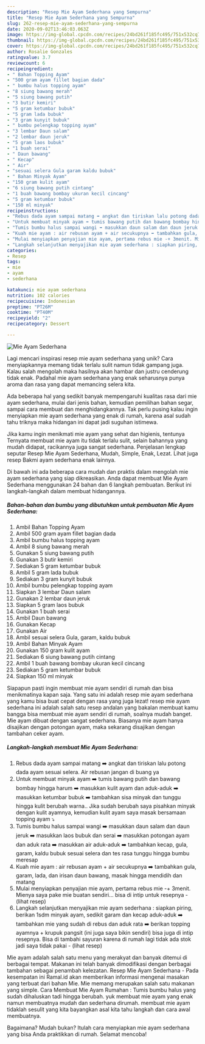 ```yaml
---
description: "Resep Mie Ayam Sederhana yang Sempurna"
title: "Resep Mie Ayam Sederhana yang Sempurna"
slug: 262-resep-mie-ayam-sederhana-yang-sempurna
date: 2020-09-02T13:46:03.063Z
image: https://img-global.cpcdn.com/recipes/24bd261f185fc495/751x532cq70/mie-ayam-sederhana-foto-resep-utama.jpg
thumbnail: https://img-global.cpcdn.com/recipes/24bd261f185fc495/751x532cq70/mie-ayam-sederhana-foto-resep-utama.jpg
cover: https://img-global.cpcdn.com/recipes/24bd261f185fc495/751x532cq70/mie-ayam-sederhana-foto-resep-utama.jpg
author: Rosalie Gonzales
ratingvalue: 3.7
reviewcount: 6
recipeingredient:
- " Bahan Topping Ayam"
- "500 gram ayam fillet bagian dada"
- " bumbu halus topping ayam"
- "8 siung bawang merah"
- "5 siung bawang putih"
- "3 butir kemiri"
- "5 gram ketumbar bubuk"
- "5 gram lada bubuk"
- "3 gram kunyit bubuk"
- " bumbu pelengkap topping ayam"
- "3 lembar Daun salam"
- "2 lembar daun jeruk"
- "5 gram laos bubuk"
- "1 buah serai"
- " Daun bawang"
- " Kecap"
- " Air"
- "sesuai selera Gula garam kaldu bubuk"
- " Bahan Minyak Ayam"
- "150 gram kulit ayam"
- "6 siung bawang putih cintang"
- "1 buah bawang bombay ukuran kecil cincang"
- "5 gram ketumbar bubuk"
- "150 ml minyak"
recipeinstructions:
- "Rebus dada ayam sampai matang ➡️ angkat dan tiriskan lalu potong dada ayam sesuai selera. Air rebusan jangan di buang ya"
- "Untuk membuat minyak ayam ➡️ tumis bawang putih dan bawang bombay hingga harum ➡️ masukkan kulit ayam dan aduk-aduk ➡️ masukkan ketumbar bubuk ➡️ tambahkan sisa minyak dan tunggu hingga kulit berubah warna.. Jika sudah berubah saya pisahkan minyak dengan kulit ayamnya, kemudian kulit ayam saya masak bersamaan topping ayam ⤵️"
- "Tumis bumbu halus sampai wangi ➡️ masukkan daun salam dan daun jeruk ➡️ masukkan laos bubuk dan serai ➡️ masukkan potongan ayam dan aduk rata ➡️ masukkan air aduk-aduk ➡️ tambahkan kecap, gula, garam, kaldu bubuk sesuai selera dan tes rasa tunggu hingga bumbu meresap"
- "Kuah mie ayam : air rebusan ayam + air secukupnya ➡️ tambahkan gula, garam, lada, dan irisan daun bawang, masak hingga mendidih dan matang"
- "Mulai menyiapkan penyajian mie ayam, pertama rebus mie -+ 3menit. Mienya saya pake mie buatan sendiri... bisa di intip untuk resepnya             (lihat resep)"
- "Langkah selanjutkan menyajikan mie ayam sederhana : siapkan piring, berikan 1sdm minyak ayam, sedikit garam dan kecap aduk-aduk ➡️ tambahkan mie yang sudah di rebus dan aduk rata ➡️ berikan topping ayamnya + krupuk pangsit (ini juga saya bikin sendiri) bisa juga di intip resepnya. Bisa di tambahi sayuran karena di rumah lagi tidak ada stok jadi saya tidak pakai             (lihat resep)"
categories:
- Resep
tags:
- mie
- ayam
- sederhana

katakunci: mie ayam sederhana 
nutrition: 102 calories
recipecuisine: Indonesian
preptime: "PT26M"
cooktime: "PT40M"
recipeyield: "2"
recipecategory: Dessert

---
```



![Mie Ayam Sederhana](https://img-global.cpcdn.com/recipes/24bd261f185fc495/751x532cq70/mie-ayam-sederhana-foto-resep-utama.jpg)

Lagi mencari inspirasi resep mie ayam sederhana yang unik? Cara menyiapkannya memang tidak terlalu sulit namun tidak gampang juga. Kalau salah mengolah maka hasilnya akan hambar dan justru cenderung tidak enak. Padahal mie ayam sederhana yang enak seharusnya punya aroma dan rasa yang dapat memancing selera kita.

Ada beberapa hal yang sedikit banyak mempengaruhi kualitas rasa dari mie ayam sederhana, mulai dari jenis bahan, kemudian pemilihan bahan segar, sampai cara membuat dan menghidangkannya. Tak perlu pusing kalau ingin menyiapkan mie ayam sederhana yang enak di rumah, karena asal sudah tahu triknya maka hidangan ini dapat jadi suguhan istimewa.

Jika kamu ingin menikmati mie ayam yang sehat dan higienis, tentunya Ternyata membuat mie ayam itu tidak terlalu sulit, selain bahannya yang mudah didapat, racikannya juga sangat sederhana. Penjelasan lengkap seputar Resep Mie Ayam Sederhana, Mudah, Simple, Enak, Lezat. Lihat juga resep Bakmi ayam sederhana enak lainnya.


Di bawah ini ada beberapa cara mudah dan praktis dalam mengolah mie ayam sederhana yang siap dikreasikan. Anda dapat membuat Mie Ayam Sederhana menggunakan 24 bahan dan 6 langkah pembuatan. Berikut ini langkah-langkah dalam membuat hidangannya.

<!--inarticleads1-->

##### Bahan-bahan dan bumbu yang dibutuhkan untuk pembuatan Mie Ayam Sederhana:

1. Ambil  Bahan Topping Ayam
1. Ambil 500 gram ayam fillet bagian dada
1. Ambil  bumbu halus topping ayam
1. Ambil 8 siung bawang merah
1. Gunakan 5 siung bawang putih
1. Gunakan 3 butir kemiri
1. Sediakan 5 gram ketumbar bubuk
1. Ambil 5 gram lada bubuk
1. Sediakan 3 gram kunyit bubuk
1. Ambil  bumbu pelengkap topping ayam
1. Siapkan 3 lembar Daun salam
1. Gunakan 2 lembar daun jeruk
1. Siapkan 5 gram laos bubuk
1. Gunakan 1 buah serai
1. Ambil  Daun bawang
1. Gunakan  Kecap
1. Gunakan  Air
1. Ambil sesuai selera Gula, garam, kaldu bubuk
1. Ambil  Bahan Minyak Ayam
1. Gunakan 150 gram kulit ayam
1. Sediakan 6 siung bawang putih cintang
1. Ambil 1 buah bawang bombay ukuran kecil cincang
1. Sediakan 5 gram ketumbar bubuk
1. Siapkan 150 ml minyak


Siapapun pasti ingin membuat mie ayam sendiri di rumah dan bisa menikmatinya kapan saja. Yang satu ini adalah resep mie ayam sederhana yang kamu bisa buat cepat dengan rasa yang juga lezat! resep mie ayam sederhana ini adalah salah satu resep andalan yang bakalan membuat kamu bangga bisa membuat mie ayam sendiri di rumah, soalnya mudah banget. Mie ayam dibuat dengan sangat sederhana. Biasanya mie ayam hanya disajikan dengan potongan ayam, maka sekarang disajikan dengan tambahan ceker ayam. 

<!--inarticleads2-->

##### Langkah-langkah membuat Mie Ayam Sederhana:

1. Rebus dada ayam sampai matang ➡️ angkat dan tiriskan lalu potong dada ayam sesuai selera. Air rebusan jangan di buang ya
1. Untuk membuat minyak ayam ➡️ tumis bawang putih dan bawang bombay hingga harum ➡️ masukkan kulit ayam dan aduk-aduk ➡️ masukkan ketumbar bubuk ➡️ tambahkan sisa minyak dan tunggu hingga kulit berubah warna.. Jika sudah berubah saya pisahkan minyak dengan kulit ayamnya, kemudian kulit ayam saya masak bersamaan topping ayam ⤵️
1. Tumis bumbu halus sampai wangi ➡️ masukkan daun salam dan daun jeruk ➡️ masukkan laos bubuk dan serai ➡️ masukkan potongan ayam dan aduk rata ➡️ masukkan air aduk-aduk ➡️ tambahkan kecap, gula, garam, kaldu bubuk sesuai selera dan tes rasa tunggu hingga bumbu meresap
1. Kuah mie ayam : air rebusan ayam + air secukupnya ➡️ tambahkan gula, garam, lada, dan irisan daun bawang, masak hingga mendidih dan matang
1. Mulai menyiapkan penyajian mie ayam, pertama rebus mie -+ 3menit. Mienya saya pake mie buatan sendiri... bisa di intip untuk resepnya -             (lihat resep)
1. Langkah selanjutkan menyajikan mie ayam sederhana : siapkan piring, berikan 1sdm minyak ayam, sedikit garam dan kecap aduk-aduk ➡️ tambahkan mie yang sudah di rebus dan aduk rata ➡️ berikan topping ayamnya + krupuk pangsit (ini juga saya bikin sendiri) bisa juga di intip resepnya. Bisa di tambahi sayuran karena di rumah lagi tidak ada stok jadi saya tidak pakai -             (lihat resep)


Mie ayam adalah salah satu menu yang merakyat dan banyak ditemui di berbagai tempat. Makanan ini telah banyak dimodifikasi dengan berbagai tambahan sebagai penambah kelezatan. Resep Mie Ayam Sederhana - Pada kesempatan ini Ramal.id akan memberikan informasi mengenai masakan yang terbuat dari bahan Mie. Mie memang merupakan salah satu makanan yang simple. Cara Membuat Mie Ayam Rumahan : Tumis bumbu halus yang sudah dihaluskan tadi hingga berubah. yuk membuat mie ayam yang enak namun membuatnya mudah dan sederhana dirumah. membuat mie ayam tidaklah sesulit yang kita bayangkan asal kita tahu langkah dan cara awal membuatnya. 

Bagaimana? Mudah bukan? Itulah cara menyiapkan mie ayam sederhana yang bisa Anda praktikkan di rumah. Selamat mencoba!
